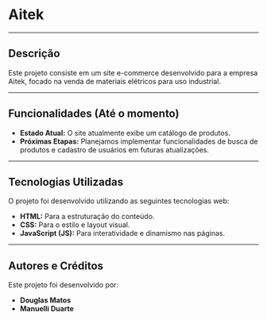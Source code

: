 # Aitek

---

## Descrição

Este projeto consiste em um site e-commerce desenvolvido para a empresa Aitek, focado na venda de materiais elétricos para uso industrial.

---

## Funcionalidades (Até o momento)

* **Estado Atual:** O site atualmente exibe um catálogo de produtos.
* **Próximas Etapas:** Planejamos implementar funcionalidades de busca de produtos e cadastro de usuários em futuras atualizações.

---

## Tecnologias Utilizadas

O projeto foi desenvolvido utilizando as seguintes tecnologias web:

* **HTML:** Para a estruturação do conteúdo.
* **CSS:** Para o estilo e layout visual.
* **JavaScript (JS):** Para interatividade e dinamismo nas páginas.

---

## Autores e Créditos

Este projeto foi desenvolvido por:

* **Douglas Matos**
* **Manuelli Duarte**
